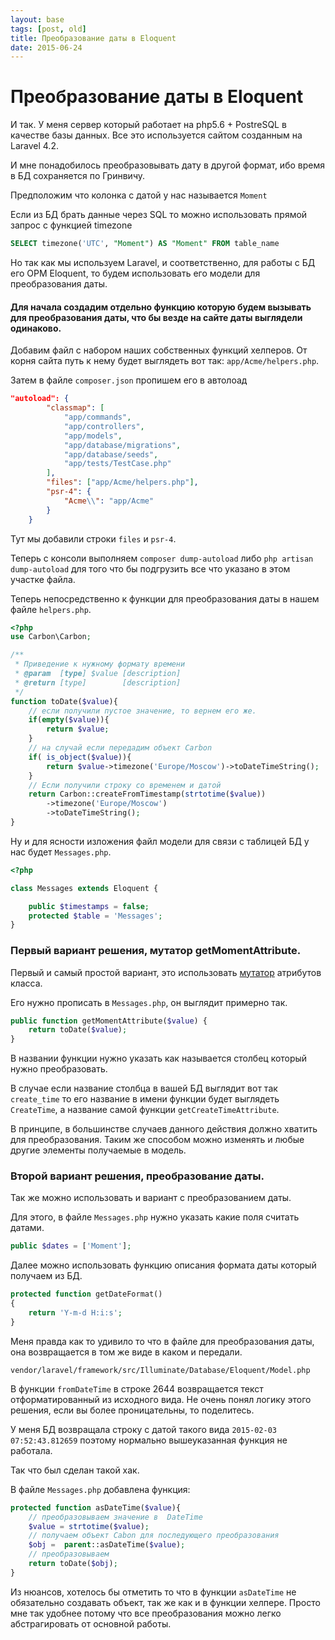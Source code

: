 ```yaml
---
layout: base
tags: [post, old]
title: Преобразование даты в Eloquent
date: 2015-06-24
---
```


# Преобразование даты в Eloquent

И так. У меня сервер который работает на php5.6 + PostreSQL в качестве базы данных. Все это используется сайтом созданным на Laravel 4.2.

И мне понадобилось преобразовывать дату в другой формат, ибо время в БД сохраняется по Гринвичу.

Предположим что колонка с датой у нас называется `Moment`

Если из БД брать данные через SQL то можно использовать прямой запрос с функцией timezone

```sql
SELECT timezone('UTC', "Moment") AS "Moment" FROM table_name
```

Но так как мы используем Laravel, и соответственно, для работы с БД его ОРМ Eloquent, то будем использовать его модели для преобразования даты.

#### Для начала создадим отдельно функцию которую будем вызывать для преобразования даты, что бы везде на сайте даты выглядели одинаково.

Добавим файл с набором наших собственных функций хелперов.
От корня сайта путь к нему будет выглядеть вот так: `app/Acme/helpers.php`.

Затем в файле `composer.json` пропишем его в автолоад

```json
"autoload": {
        "classmap": [
            "app/commands",
            "app/controllers",
            "app/models",
            "app/database/migrations",
            "app/database/seeds",
            "app/tests/TestCase.php"
        ],
        "files": ["app/Acme/helpers.php"],
        "psr-4": {
            "Acme\\": "app/Acme"
        }
    }
```

Тут мы добавили строки `files` и `psr-4`.

Теперь с консоли выполняем `composer dump-autoload` либо  `php artisan dump-autoload` для того что бы подгрузить все что указано в этом участке файла.

Теперь непосредственно к функции для преобразования даты в нашем файле `helpers.php`.


```php
<?php
use Carbon\Carbon;

/**
 * Приведение к нужному формату времени
 * @param  [type] $value [description]
 * @return [type]        [description]
 */
function toDate($value){
    // если получили пустое значение, то вернем его же.
    if(empty($value)){
        return $value;
    }
    // на случай если передадим объект Carbon
    if( is_object($value)){
        return $value->timezone('Europe/Moscow')->toDateTimeString();
    }
    // Если получили строку со временем и датой
    return Carbon::createFromTimestamp(strtotime($value))
        ->timezone('Europe/Moscow')
        ->toDateTimeString();
}

```



Ну и для ясности изложения файл модели для связи с таблицей БД у нас будет `Messages.php`.

```php
<?php

class Messages extends Eloquent {

    public $timestamps = false;
    protected $table = 'Messages';
}
```


### Первый вариант решения, мутатор getMomentAttribute.

Первый и самый простой вариант, это использовать [мутатор](http://laravel.com/docs/4.2/eloquent#accessors-and-mutators) атрибутов класса.

Его нужно прописать в `Messages.php`, он выглядит примерно так.

```php
public function getMomentAttribute($value) {
    return toDate($value);
}
```

В названии функции нужно указать как называется столбец который нужно преобразовать.

В случае если название столбца в вашей БД выглядит вот так `create_time` то его название в имени функции будет выглядеть `CreateTime`, а название самой функции `getCreateTimeAttribute`.

В принципе, в большинстве случаев данного действия должно хватить для преобразования. Таким же способом можно изменять и любые другие элементы получаемые в модель.



### Второй вариант решения, преобразование даты.

Так же можно использовать и вариант с преобразованием даты.

Для этого, в файле `Messages.php` нужно указать какие поля считать датами.

```php
public $dates = ['Moment'];
```

Далее можно использовать функцию описания формата даты который получаем из БД.

```php
protected function getDateFormat()
{
    return 'Y-m-d H:i:s';
}
```

Меня правда как то удивило то что в файле для преобразования даты, она возвращается в том же виде в каком и передали.

`vendor/laravel/framework/src/Illuminate/Database/Eloquent/Model.php`

В функции `fromDateTime` в строке 2644 возвращается текст отформатированный из исходного вида.
Не очень понял логику этого решения, если вы более проницательны, то поделитесь.

У меня БД возвращала строку с датой такого вида `2015-02-03 07:52:43.812659` поэтому нормально вышеуказанная функция не работала.

Так что был сделан такой хак.

В файле `Messages.php` добавлена функция:

```php
protected function asDateTime($value){
    // преобразовываем значение в  DateTime
    $value = strtotime($value);
    // получаем объект Cabon для последующего преобразования
    $obj =  parent::asDateTime($value);
    // преобразовываем
    return toDate($obj);
}
```

Из нюансов, хотелось бы отметить то что в функции `asDateTime` не обязательно создавать объект, так же как и в функции хелпере.
Просто мне так удобнее потому что все преобразования можно легко абстрагировать от основной работы.
